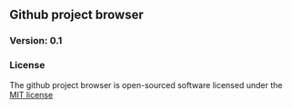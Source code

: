 ## Github project browser

### Version: 0.1

### License

The github project browser is open-sourced software licensed under the [MIT license](http://opensource.org/licenses/MIT)